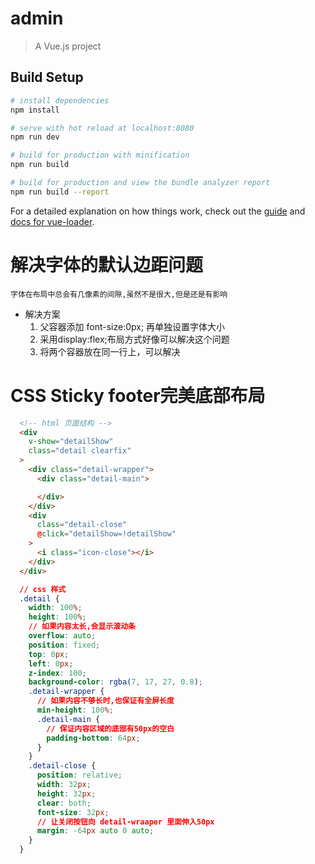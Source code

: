 # admin

> A Vue.js project

## Build Setup

``` bash
# install dependencies
npm install

# serve with hot reload at localhost:8080
npm run dev

# build for production with minification
npm run build

# build for production and view the bundle analyzer report
npm run build --report
```

For a detailed explanation on how things work, check out the [guide](http://vuejs-templates.github.io/webpack/) and [docs for vue-loader](http://vuejs.github.io/vue-loader).

# 解决字体的默认边距问题
`字体在布局中总会有几像素的间隙,虽然不是很大,但是还是有影响`
+ 解决方案
  1. 父容器添加 font-size:0px; 再单独设置字体大小
  2. 采用display:flex;布局方式好像可以解决这个问题
  3. 将两个容器放在同一行上，可以解决

# CSS Sticky footer完美底部布局
```html
  <!-- html 页面结构 -->
  <div
    v-show="detailShow"
    class="detail clearfix"
  >
    <div class="detail-wrapper">
      <div class="detail-main">

      </div>
    </div>
    <div
      class="detail-close"
      @click="detailShow=!detailShow"
    >
      <i class="icon-close"></i>
    </div>
  </div>
```
```css
  // css 样式
  .detail {
    width: 100%;
    height: 100%;
    // 如果内容太长,会显示滚动条
    overflow: auto;
    position: fixed;
    top: 0px;
    left: 0px;
    z-index: 100;
    background-color: rgba(7, 17, 27, 0.8);
    .detail-wrapper {
      // 如果内容不够长时,也保证有全屏长度
      min-height: 100%;
      .detail-main {
        // 保证内容区域的底部有50px的空白
        padding-bottom: 64px;
      }
    }
    .detail-close {
      position: relative;
      width: 32px;
      height: 32px;
      clear: both;
      font-size: 32px;
      // 让关闭按钮向 detail-wraaper 里面伸入50px
      margin: -64px auto 0 auto;
    }
  }
```













